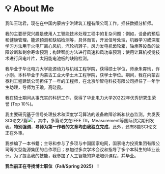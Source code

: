 # 💡 About Me

我叫王瑞君，现在在中国内蒙古宇洪建筑工程有限公司工作，担任数据分析师。

我的主要研究兴趣是使用人工智能技术处理工程中的复杂问题：例如，设备的预后和健康管理，能源预测和缺陷检测等，具体而言，开发信号处理，机器学习或深度学习方法用于火电厂离心风机，汽轮机转子，风力发电机齿轮箱，轴承等设备的故障诊断和剩余寿命预测；构建智能方法进行风速和风功率预测；使用计算机视觉技术进行风电叶片，太阳能电池板的缺陷检测。

我毕业于华北电力大学能源动力与机械工程学院，获得硕士学位，师承朱霄珣，许小刚。本科毕业于内蒙古工业大学土木工程学院，获学士学位。期间，我在内蒙古泰利工程建筑公司担任了一年的工程师，在北京华智电科技有限公司担任了一年学生助理，导师为王瑜，高晓霞。

我在硕士期间从事充实的科研工作，获得了华北电力大学20222年优秀研究生荣誉 (Top 10%)。

我主要研究基于信号处理技术和深度学习算法的设备故障诊断和状态监测。共发表SCI论文7篇<a href='https://scholar.google.com/citations?user=goCftmoAAAAJ'><img src="https://img.shields.io/endpoint?logo=Google%20Scholar&url=https%3A%2F%2Fcdn.jsdelivr.net%2Fgh%2FRuijun19%2FRuijun19.github.io@google-scholar-stats%2Fgs_data_shieldsio.json&labelColor=f6f6f6&color=9cf&style=flat&label=citations"></a> ，其中，多篇论文在IEEE TII，Measurement等国际顶尖期刊发表。**特别强调**，**导师为第一作者的文章均由我独立完成**。此外，还有8篇SCI论文正在外审。

我参编了一本书籍；主导和参与了多项与中国国家电网，国家电力投资集团有限公司等大型能源集团的合作项目；参加过多次学术会议和指导了多个本科生的毕业设计。为了提高我的技能，我参加了人工智能的算法培训课程，并毕业。

**我当前正在寻找博士职位（Fall/Spring 2025）！** 